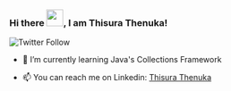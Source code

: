 ### Hi there <img src="https://raw.githubusercontent.com/MartinHeinz/MartinHeinz/master/wave.gif" width="30px">, I am Thisura Thenuka!

![Twitter Follow](https://img.shields.io/twitter/follow/thenukathisura1?label=Follow%20Me%20On%20Twitter&style=social)

- 🌱 I’m currently learning Java's Collections Framework

- 📫 You can reach me on Linkedin: [Thisura Thenuka](https://www.linkedin.com/in/thisurathenuka/)

<!--
- 📽 Here are some of my mini-projects

[Bin2Dec Converter](https://boring-hodgkin-41de28.netlify.app/)

[GitHub Profiles](https://sleepy-murdock-95a477.netlify.app/)

**thisurathenuka/thisurathenuka** is a ✨ _special_ ✨ repository because its `README.md` (this file) appears on your GitHub profile.

Here are some ideas to get you started:

- 👯 I’m looking to collaborate on ...
- 🤔 I’m looking for help with ...
- 💬 Ask me about ...
- 😄 Pronouns: ...
- ⚡ Fun fact: ...
-->
